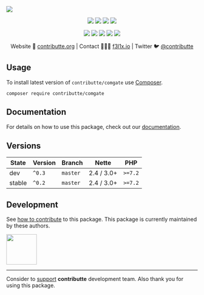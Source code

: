 ![](https://heatbadger.now.sh/github/readme/contributte/comgate/)

<p align=center>
    <a href="https://github.com/contributte/comgate/actions"><img src="https://badgen.net/github/checks/contributte/comgate"></a>
    <a href="https://coveralls.io/r/contributte/comgate"><img src="https://badgen.net/coveralls/c/github/contributte/comgate"></a>
    <a href="https://packagist.org/packages/contributte/comgate"><img src="https://badgen.net/packagist/dm/contributte/comgate"></a>
    <a href="https://packagist.org/packages/contributte/comgate"><img src="https://badgen.net/packagist/v/contributte/comgate"></a>
</p>
<p align=center>
    <a href="https://packagist.org/packages/contributte/comgate"><img src="https://badgen.net/packagist/php/contributte/comgate"></a>
    <a href="https://github.com/contributte/comgate"><img src="https://badgen.net/github/license/contributte/comgate"></a>
    <a href="https://bit.ly/ctteg"><img src="https://badgen.net/badge/support/gitter/cyan"></a>
    <a href="https://bit.ly/cttfo"><img src="https://badgen.net/badge/support/forum/yellow"></a>
    <a href="https://contributte.org/partners.html"><img src="https://badgen.net/badge/sponsor/donations/F96854"></a>
</p>

<p align=center>
    Website 🚀 <a href="https://contributte.org">contributte.org</a> | Contact 👨🏻‍💻 <a href="https://f3l1x.io">f3l1x.io</a> | Twitter 🐦 <a href="https://twitter.com/contributte">@contributte</a>
</p>

## Usage

To install latest version of `contributte/comgate` use [Composer](https://getcomposer.com).

```
composer require contributte/comgate
```

## Documentation

For details on how to use this package, check out our [documentation](.docs).

## Versions

| State       | Version | Branch   | Nette       | PHP      |
|-------------|---------|----------|-------------|----------|
| dev         | `^0.3`  | `master` | 2.4 / 3.0+  | `>=7.2`  |
| stable      | `^0.2`  | `master` | 2.4 / 3.0+  | `>=7.2`  |

## Development

See [how to contribute](https://contributte.org) to this package. This package is currently maintained by these authors.

<a href="https://github.com/f3l1x">
    <img width="80" height="80" src="https://avatars.githubusercontent.com/f3l1x">
</a>

-----

Consider to [support](https://contributte.org/partners) **contributte** development team.
Also thank you for using this package.

